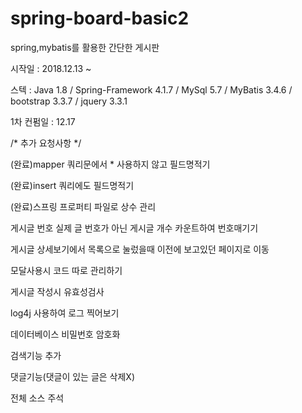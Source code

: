 # spring-board-basic2

spring,mybatis를 활용한 간단한 게시판

시작일 : 2018.12.13 ~ 

스텍 : Java 1.8 / Spring-Framework 4.1.7 / MySql 5.7 / MyBatis 3.4.6 / bootstrap 3.3.7 / jquery 3.3.1

1차 컨펌일 : 12.17

/* 추가 요청사항 */

(완료)mapper 쿼리문에서 * 사용하지 않고 필드명적기

(완료)insert 쿼리에도 필드명적기

(완료)스프링 프로퍼티 파일로 상수 관리

게시글 번호 실제 글 번호가 아닌 게시글 개수 카운트하여 번호매기기

게시글 상세보기에서 목록으로 눌렀을때 이전에 보고있던 페이지로 이동

모달사용시 코드 따로 관리하기

게시글 작성시 유효성검사

log4j 사용하여 로그 찍어보기

데이터베이스 비밀번호 암호화

검색기능 추가

댓글기능(댓글이 있는 글은 삭제X)

전체 소스 주석

